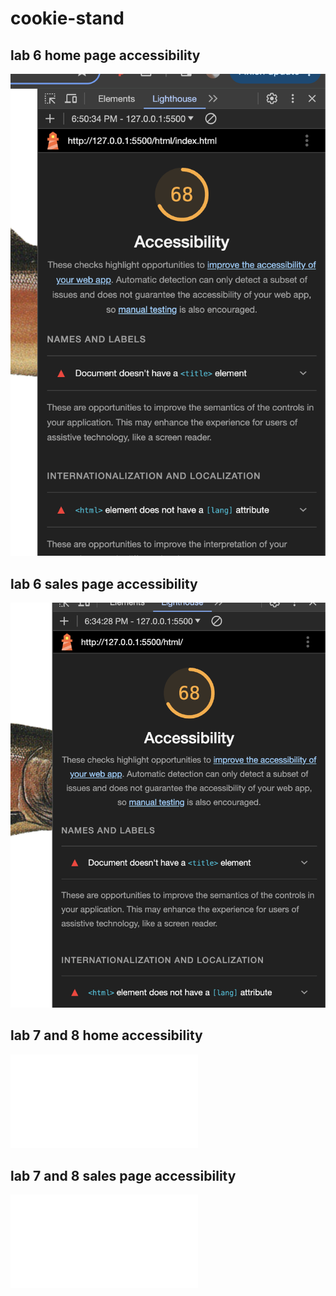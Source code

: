 # cookie-stand

## lab 6 home page accessibility

![LighthouseHomePage](./images/ss1.png)

## lab 6 sales page accessibility

![LightHouseSalesPage](./images/ss2.png)

## lab 7 and 8 home accessibility

![LightHouseHomePage](./js/app.js)

## lab 7 and 8 sales page accessibility

![LightHouseHomePage](./js/location-info.js)
